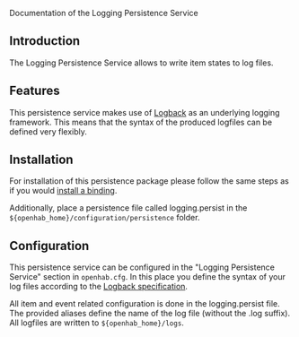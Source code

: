 Documentation of the Logging Persistence Service

## Introduction

The Logging Persistence Service allows to write item states to log files.

## Features

This persistence service makes use of [Logback](http://logback.qos.ch/) as an underlying logging framework. This means that the syntax of the produced logfiles can be defined very flexibly.

## Installation

For installation of this persistence package please follow the same steps as if you would [install a binding](Bindings).

Additionally, place a persistence file called logging.persist in the `${openhab_home}/configuration/persistence` folder.

## Configuration

This persistence service can be configured in the "Logging Persistence Service" section in `openhab.cfg`.
In this place you define the syntax of your log files according to the [Logback specification](http://logback.qos.ch/manual/layouts.html#ClassicPatternLayout).

All item and event related configuration is done in the logging.persist file. The provided aliases define the name of the log file (without the .log suffix). All logfiles are written to `${openhab_home}/logs`.